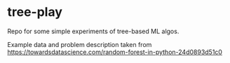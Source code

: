 # tree-play
Repo for some simple experiments of tree-based ML algos.

Example data and problem description taken from
https://towardsdatascience.com/random-forest-in-python-24d0893d51c0
